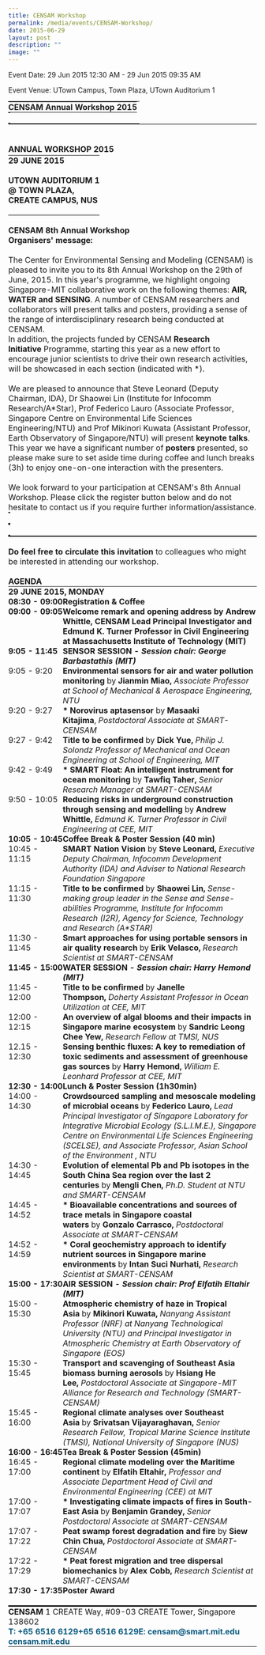 ```yaml
---
title: CENSAM Workshop
permalink: /media/events/CENSAM-Workshop/
date: 2015-06-29
layout: post
description: ""
image: ""
---
```

Event Date: 29 Jun 2015 12:30 AM - 29 Jun 2015 09:35 AM

Event Venue: UTown Campus, Town Plaza, UTown Auditorium 1

<table style="margin: 0px; padding: 0px; box-sizing: border-box; font-size: 16.0128px;" border="0" cellpadding="0" cellspacing="0" width="600"><tbody style="margin: 0px; padding: 0px; box-sizing: border-box; font-size: 16.0144px;"><tr style="margin: 0px; padding: 0px; box-sizing: border-box; font-size: 16.016px;"><td style="margin: 0px; padding: 0px; box-sizing: border-box; font-size: 16.0176px;"><table style="margin: 0px; padding: 0px; box-sizing: border-box; font-size: 16.0192px;" align="left" border="0" cellpadding="0" cellspacing="0"><tbody style="margin: 0px; padding: 0px; box-sizing: border-box; font-size: 16.0208px;"><tr style="margin: 0px; padding: 0px; box-sizing: border-box; font-size: 16.0224px;"><td style="margin: 0px; padding: 0px; box-sizing: border-box; font-size: 16.024px;"><p style="margin: 0px; padding: 0px; box-sizing: border-box; font-size: 16.0256px;"><strong style="margin: 0px; padding: 0px; box-sizing: border-box; font-size: 16.0272px;"><span style="margin: 0px; padding: 0px; box-sizing: border-box; font-size: 16.0288px;">CENSAM Annual Workshop 2015</span></strong></p></td></tr></tbody></table><table style="margin: 0px; padding: 0px; box-sizing: border-box; font-size: 16.0192px;" align="right" border="0" cellpadding="0" cellspacing="0"><tbody style="margin: 0px; padding: 0px; box-sizing: border-box; font-size: 16.0208px;"><tr style="margin: 0px; padding: 0px; box-sizing: border-box; font-size: 16.0224px;"><td style="margin: 0px; padding: 0px; box-sizing: border-box; font-size: 16.024px;"><p style="margin: 0px; padding: 0px; box-sizing: border-box; font-size: 16.0256px;">&nbsp;</p></td></tr></tbody></table></td></tr></tbody></table>

<table style="margin: 0px; padding: 0px; box-sizing: border-box; font-size: 16.0128px;" border="0" cellpadding="0" cellspacing="0" width="600"><tbody style="margin: 0px; padding: 0px; box-sizing: border-box; font-size: 16.0144px;"><tr style="margin: 0px; padding: 0px; box-sizing: border-box; font-size: 16.016px;"><td style="margin: 0px; padding: 0px; box-sizing: border-box; font-size: 16.0176px;" valign="top"><p style="margin: 0px; padding: 0px; box-sizing: border-box; font-size: 16.0192px;">&nbsp;</p></td></tr><tr style="margin: 0px; padding: 0px; box-sizing: border-box; font-size: 16.016px;"><td style="margin: 0px; padding: 0px; box-sizing: border-box; font-size: 16.0176px;" valign="top"><p style="margin: 0px; padding: 0px; box-sizing: border-box; font-size: 16.0192px;"><span style="margin: 0px; padding: 0px; box-sizing: border-box; font-size: 16.0208px;"></span></p></td></tr><tr style="margin: 0px; padding: 0px; box-sizing: border-box; font-size: 16.016px;"><td style="margin: 0px; padding: 0px; box-sizing: border-box; font-size: 16.0176px;" valign="top"><p style="margin: 0px; padding: 0px; box-sizing: border-box; font-size: 16.0192px;">&nbsp;</p></td></tr><tr style="margin: 0px; padding: 0px; box-sizing: border-box; font-size: 16.016px;"><td style="margin: 0px; padding: 0px; box-sizing: border-box; font-size: 16.0176px;" valign="top"><p style="margin: 0px; padding: 0px; box-sizing: border-box; font-size: 16.0192px;"><strong style="margin: 0px; padding: 0px; box-sizing: border-box; font-size: 16.0208px;"><span style="margin: 0px; padding: 0px; box-sizing: border-box; font-size: 16.0224px;">ANNUAL WORKSHOP 2015</span></strong></p></td></tr><tr style="margin: 0px; padding: 0px; box-sizing: border-box; font-size: 16.016px;"><td style="margin: 0px; padding: 0px; box-sizing: border-box; font-size: 16.0176px;" valign="top"><table style="margin: 0px; padding: 0px; box-sizing: border-box; font-size: 16.0192px;" align="left" border="0" cellpadding="0" cellspacing="0" width="297"><tbody style="margin: 0px; padding: 0px; box-sizing: border-box; font-size: 16.0208px;"><tr style="margin: 0px; padding: 0px; box-sizing: border-box; font-size: 16.0224px;"><td style="margin: 0px; padding: 0px; box-sizing: border-box; font-size: 16.024px;" valign="top"><p style="margin: 0px; padding: 0px; box-sizing: border-box; font-size: 16.0256px;"><span style="margin: 0px; padding: 0px; box-sizing: border-box; font-size: 16.0272px;"></span></p></td></tr></tbody></table><table style="margin: 0px; padding: 0px; box-sizing: border-box; font-size: 16.0192px;" align="right" border="0" cellpadding="0" cellspacing="0" width="300"><tbody style="margin: 0px; padding: 0px; box-sizing: border-box; font-size: 16.0208px;"><tr style="margin: 0px; padding: 0px; box-sizing: border-box; font-size: 16.0224px;"><td style="margin: 0px; padding: 0px; box-sizing: border-box; font-size: 16.024px;"><p style="margin: 0px; padding: 0px; box-sizing: border-box; font-size: 16.0256px;"><strong style="margin: 0px; padding: 0px; box-sizing: border-box; font-size: 16.0272px;"><span style="margin: 0px; padding: 0px; box-sizing: border-box; font-size: 16.0288px;">29 JUNE 2015<br style="margin: 0px; padding: 0px; box-sizing: border-box; font-size: 16.0304px;"><br style="margin: 0px; padding: 0px; box-sizing: border-box; font-size: 16.0304px;">UTOWN AUDITORIUM 1<br style="margin: 0px; padding: 0px; box-sizing: border-box; font-size: 16.0304px;">@ TOWN PLAZA,<br style="margin: 0px; padding: 0px; box-sizing: border-box; font-size: 16.0304px;">CREATE CAMPUS, NUS</span></strong></p><div style="margin: 0px; padding: 0px; box-sizing: border-box; font-size: 16.0256px;">&nbsp;</div></td></tr></tbody></table></td></tr><tr style="margin: 0px; padding: 0px; box-sizing: border-box; font-size: 16.016px;"><td style="margin: 0px; padding: 0px; box-sizing: border-box; font-size: 16.0176px;" valign="top"><p style="margin: 0px; padding: 0px; box-sizing: border-box; font-size: 16.0192px;"><span style="margin: 0px; padding: 0px; box-sizing: border-box; font-size: 16.0208px;"></span></p></td></tr><tr style="margin: 0px; padding: 0px; box-sizing: border-box; font-size: 16.016px;"><td style="margin: 0px; padding: 0px; box-sizing: border-box; font-size: 16.0176px;"><p style="margin: 0px; padding: 0px; box-sizing: border-box; font-size: 16.0192px;"><strong style="margin: 0px; padding: 0px; box-sizing: border-box; font-size: 16.0208px;"><span style="margin: 0px; padding: 0px; box-sizing: border-box; font-size: 16.0224px;"><br style="margin: 0px; padding: 0px; box-sizing: border-box; font-size: 16.024px;"></span></strong><span style="margin: 0px; padding: 0px; box-sizing: border-box; font-size: 16.0208px;" class="prdarkgray"><strong style="margin: 0px; padding: 0px; box-sizing: border-box; font-size: 16.0224px;"><span style="margin: 0px; padding: 0px; box-sizing: border-box; font-size: 16.024px;">CENSAM 8th Annual Workshop</span></strong></span></p></td></tr><tr style="margin: 0px; padding: 0px; box-sizing: border-box; font-size: 16.016px;"><td style="margin: 0px; padding: 0px; box-sizing: border-box; font-size: 16.0176px;" valign="top"><p style="margin: 0px; padding: 0px; box-sizing: border-box; font-size: 16.0192px;"><span style="margin: 0px; padding: 0px; box-sizing: border-box; font-size: 16.0208px;"></span></p></td></tr><tr style="margin: 0px; padding: 0px; box-sizing: border-box; font-size: 16.016px;"><td style="margin: 0px; padding: 0px; box-sizing: border-box; font-size: 16.0176px;" valign="top"><p style="margin: 0px; padding: 0px; box-sizing: border-box; font-size: 16.0192px;"><span style="margin: 0px; padding: 0px; box-sizing: border-box; font-size: 16.0208px;" class="prblack"><strong style="margin: 0px; padding: 0px; box-sizing: border-box; font-size: 16.0224px;"><span style="margin: 0px; padding: 0px; box-sizing: border-box; font-size: 16.024px;">Organisers' message:</span></strong></span><strong style="margin: 0px; padding: 0px; box-sizing: border-box; font-size: 16.0208px;"><span style="margin: 0px; padding: 0px; box-sizing: border-box; font-size: 16.0224px;"><br style="margin: 0px; padding: 0px; box-sizing: border-box; font-size: 16.024px;"></span></strong><span style="margin: 0px; padding: 0px; box-sizing: border-box; font-size: 16.0208px;"><br style="margin: 0px; padding: 0px; box-sizing: border-box; font-size: 16.0224px;">The Center for Environmental Sensing and Modeling (CENSAM) is pleased to invite you to its 8th Annual Workshop on the 29th of June, 2015. In this year's programme, we highlight ongoing Singapore-MIT collaborative work on the following themes:<span>&nbsp;</span><strong style="margin: 0px; padding: 0px; box-sizing: border-box; font-size: 16.0224px;"><span style="margin: 0px; padding: 0px; box-sizing: border-box; font-size: 16.024px;">AIR, WATER and SENSING</span></strong>. A number of CENSAM researchers and collaborators will present talks and posters, providing a sense of the range of interdisciplinary research being conducted at CENSAM.</span></p><p style="margin: 0px; padding: 0px; box-sizing: border-box; font-size: 16.0192px;"><span style="margin: 0px; padding: 0px; box-sizing: border-box; font-size: 16.0208px;">In addition, the projects funded by CENSAM<span>&nbsp;</span><strong style="margin: 0px; padding: 0px; box-sizing: border-box; font-size: 16.0224px;"><span style="margin: 0px; padding: 0px; box-sizing: border-box; font-size: 16.024px;">Research Initiative</span></strong><span>&nbsp;</span>Programme, starting this year as a new effort to encourage junior scientists to drive their own research activities, will be showcased in each section (indicated with *).<br style="margin: 0px; padding: 0px; box-sizing: border-box; font-size: 16.0224px;"><br style="margin: 0px; padding: 0px; box-sizing: border-box; font-size: 16.0224px;">We are pleased to announce that Steve Leonard (Deputy Chairman, IDA), Dr Shaowei Lin (Institute for Infocomm Research/A*Star), Prof Federico Lauro (Associate Professor, Singapore Centre on Environmental Life Sciences Engineering/NTU) and Prof Mikinori Kuwata (Assistant Professor, Earth Observatory of Singapore/NTU) will present<span>&nbsp;</span><strong style="margin: 0px; padding: 0px; box-sizing: border-box; font-size: 16.0224px;"><span style="margin: 0px; padding: 0px; box-sizing: border-box; font-size: 16.024px;">keynote talks</span></strong>.</span></p><p style="margin: 0px; padding: 0px; box-sizing: border-box; font-size: 16.0192px;"><span style="margin: 0px; padding: 0px; box-sizing: border-box; font-size: 16.0208px;">This year we have a significant number of<span>&nbsp;</span><strong style="margin: 0px; padding: 0px; box-sizing: border-box; font-size: 16.0224px;"><span style="margin: 0px; padding: 0px; box-sizing: border-box; font-size: 16.024px;">posters</span></strong><span>&nbsp;</span>presented, so please make sure to set aside time during coffee and lunch breaks (3h) to enjoy one-on-one interaction with the presenters.<br style="margin: 0px; padding: 0px; box-sizing: border-box; font-size: 16.0224px;"><br style="margin: 0px; padding: 0px; box-sizing: border-box; font-size: 16.0224px;">We look forward to your participation at CENSAM's 8th Annual Workshop. Please click the register button below and do not hesitate to contact us if you require further information/assistance.</span></p></td></tr><tr style="margin: 0px; padding: 0px; box-sizing: border-box; font-size: 16.016px;"><td style="margin: 0px; padding: 0px; box-sizing: border-box; font-size: 16.0176px;" valign="top"><table style="margin: 0px; padding: 0px; box-sizing: border-box; font-size: 16.0192px;" align="left" border="0" cellpadding="0" cellspacing="0" width="297"><tbody style="margin: 0px; padding: 0px; box-sizing: border-box; font-size: 16.0208px;"><tr style="margin: 0px; padding: 0px; box-sizing: border-box; font-size: 16.0224px;"><td style="margin: 0px; padding: 0px; box-sizing: border-box; font-size: 16.024px;"><p style="margin: 0px; padding: 0px; box-sizing: border-box; font-size: 16.0256px;"><span style="margin: 0px; padding: 0px; box-sizing: border-box; font-size: 16.0272px;"></span></p></td></tr><tr style="margin: 0px; padding: 0px; box-sizing: border-box; font-size: 16.0224px;"><td style="margin: 0px; padding: 0px; box-sizing: border-box; font-size: 16.024px;"><table style="margin: 0px; padding: 0px; box-sizing: border-box; font-size: 16.0256px;" align="left" border="0" cellpadding="0" cellspacing="0" width="297"><tbody style="margin: 0px; padding: 0px; box-sizing: border-box; font-size: 16.0272px;"><tr style="margin: 0px; padding: 0px; box-sizing: border-box; font-size: 16.0288px;"><td style="margin: 0px; padding: 0px; box-sizing: border-box; font-size: 16.0304px;">&nbsp;</td></tr></tbody></table></td></tr></tbody></table><table style="margin: 0px; padding: 0px; box-sizing: border-box; font-size: 16.0192px;" align="right" border="0" cellpadding="0" cellspacing="0" width="50%"><tbody style="margin: 0px; padding: 0px; box-sizing: border-box; font-size: 16.0208px;"><tr style="margin: 0px; padding: 0px; box-sizing: border-box; font-size: 16.0224px;"><td style="margin: 0px; padding: 0px; box-sizing: border-box; font-size: 16.024px;"><p style="margin: 0px; padding: 0px; box-sizing: border-box; font-size: 16.0256px;"><span style="margin: 0px; padding: 0px; box-sizing: border-box; font-size: 16.0272px;"></span></p></td></tr><tr style="margin: 0px; padding: 0px; box-sizing: border-box; font-size: 16.0224px;"><td style="margin: 0px; padding: 0px; box-sizing: border-box; font-size: 16.024px;"><table style="margin: 0px; padding: 0px; box-sizing: border-box; font-size: 16.0256px;" align="right" border="0" cellpadding="0" cellspacing="0" width="297"><tbody style="margin: 0px; padding: 0px; box-sizing: border-box; font-size: 16.0272px;"><tr style="margin: 0px; padding: 0px; box-sizing: border-box; font-size: 16.0288px;"><td style="margin: 0px; padding: 0px; box-sizing: border-box; font-size: 16.0304px;">&nbsp;</td></tr></tbody></table></td></tr></tbody></table></td></tr></tbody></table>

<table style="margin: 0px; padding: 0px; box-sizing: border-box; font-size: 16.0128px;" border="0" cellpadding="0" cellspacing="0" width="600"><tbody style="margin: 0px; padding: 0px; box-sizing: border-box; font-size: 16.0144px;"><tr style="margin: 0px; padding: 0px; box-sizing: border-box; font-size: 16.016px;"><td style="margin: 0px; padding: 0px; box-sizing: border-box; font-size: 16.0176px;" valign="top"><p style="margin: 0px; padding: 0px; box-sizing: border-box; font-size: 16.0192px;"><span style="margin: 0px; padding: 0px; box-sizing: border-box; font-size: 16.0208px;"><br style="margin: 0px; padding: 0px; box-sizing: border-box; font-size: 16.0224px;"><strong style="margin: 0px; padding: 0px; box-sizing: border-box; font-size: 16.0224px;"><span style="margin: 0px; padding: 0px; box-sizing: border-box; font-size: 16.024px;">Do feel free to circulate this invitation</span></strong><span>&nbsp;</span>to colleagues who might be interested in attending our workshop.</span></p>&nbsp;</td></tr><tr style="margin: 0px; padding: 0px; box-sizing: border-box; font-size: 16.016px;"><td style="margin: 0px; padding: 0px; box-sizing: border-box; font-size: 16.0176px;" valign="top"><p style="margin: 0px; padding: 0px; box-sizing: border-box; font-size: 16.0192px;"><span style="margin: 0px; padding: 0px; box-sizing: border-box; font-size: 16.0208px;"></span></p></td></tr><tr style="margin: 0px; padding: 0px; box-sizing: border-box; font-size: 16.016px;"><td style="margin: 0px; padding: 0px; box-sizing: border-box; font-size: 16.0176px;" valign="top"><p style="margin: 0px; padding: 0px; box-sizing: border-box; font-size: 16.0192px;"><strong style="margin: 0px; padding: 0px; box-sizing: border-box; font-size: 16.0208px;"><span style="margin: 0px; padding: 0px; box-sizing: border-box; font-size: 16.0224px;">AGENDA</span></strong></p></td></tr><tr style="margin: 0px; padding: 0px; box-sizing: border-box; font-size: 16.016px;"><td style="margin: 0px; padding: 0px; box-sizing: border-box; font-size: 16.0176px;" valign="top"><table style="margin: 0px; padding: 0px; box-sizing: border-box; font-size: 16.0192px;" border="0" cellpadding="0" cellspacing="0" width="100%"><tbody style="margin: 0px; padding: 0px; box-sizing: border-box; font-size: 16.0208px;"><tr style="margin: 0px; padding: 0px; box-sizing: border-box; font-size: 16.0224px;"><td style="margin: 0px; padding: 0px; box-sizing: border-box; font-size: 16.024px;" colspan="2"><p style="margin: 0px; padding: 0px; box-sizing: border-box; font-size: 16.0256px;"><strong style="margin: 0px; padding: 0px; box-sizing: border-box; font-size: 16.0272px;"><span style="margin: 0px; padding: 0px; box-sizing: border-box; font-size: 16.0288px;">29 JUNE 2015, MONDAY</span></strong></p></td></tr><tr style="margin: 0px; padding: 0px; box-sizing: border-box; font-size: 16.0224px;"><td style="margin: 0px; padding: 0px; box-sizing: border-box; font-size: 16.024px;" valign="top"><nobr style="margin: 0px; padding: 0px; box-sizing: border-box; font-size: 16.0256px;"><p style="margin: 0px; padding: 0px; box-sizing: border-box; font-size: 16.0272px;"><strong style="margin: 0px; padding: 0px; box-sizing: border-box; font-size: 16.0288px;"><span style="margin: 0px; padding: 0px; box-sizing: border-box; font-size: 16.0304px;">08:30 - 09:00</span></strong></p></nobr></td><td style="margin: 0px; padding: 0px; box-sizing: border-box; font-size: 16.024px;"><p style="margin: 0px; padding: 0px; box-sizing: border-box; font-size: 16.0256px;"><strong style="margin: 0px; padding: 0px; box-sizing: border-box; font-size: 16.0272px;"><span style="margin: 0px; padding: 0px; box-sizing: border-box; font-size: 16.0288px;">Registration &amp; Coffee</span></strong></p></td></tr><tr style="margin: 0px; padding: 0px; box-sizing: border-box; font-size: 16.0224px;"><td style="margin: 0px; padding: 0px; box-sizing: border-box; font-size: 16.024px;" valign="top"><p style="margin: 0px; padding: 0px; box-sizing: border-box; font-size: 16.0256px;"><strong style="margin: 0px; padding: 0px; box-sizing: border-box; font-size: 16.0272px;"><span style="margin: 0px; padding: 0px; box-sizing: border-box; font-size: 16.0288px;">09:00 - 09:05</span></strong></p></td><td style="margin: 0px; padding: 0px; box-sizing: border-box; font-size: 16.024px;"><p style="margin: 0px; padding: 0px; box-sizing: border-box; font-size: 16.0256px;"><strong style="margin: 0px; padding: 0px; box-sizing: border-box; font-size: 16.0272px;"><span style="margin: 0px; padding: 0px; box-sizing: border-box; font-size: 16.0288px;">Welcome remark and opening address by Andrew Whittle, CENSAM Lead Principal Investigator and Edmund K. Turner Professor in Civil Engineering at Massachusetts Institute of Technology (MIT)</span></strong></p></td></tr><tr style="margin: 0px; padding: 0px; box-sizing: border-box; font-size: 16.0224px;"><td style="margin: 0px; padding: 0px; box-sizing: border-box; font-size: 16.024px;" valign="top"><p style="margin: 0px; padding: 0px; box-sizing: border-box; font-size: 16.0256px;"><strong style="margin: 0px; padding: 0px; box-sizing: border-box; font-size: 16.0272px;"><span style="margin: 0px; padding: 0px; box-sizing: border-box; font-size: 16.0288px;">9:05 - 11:45</span></strong></p></td><td style="margin: 0px; padding: 0px; box-sizing: border-box; font-size: 16.024px;"><p style="margin: 0px; padding: 0px; box-sizing: border-box; font-size: 16.0256px;"><strong style="margin: 0px; padding: 0px; box-sizing: border-box; font-size: 16.0272px;"><span style="margin: 0px; padding: 0px; box-sizing: border-box; font-size: 16.0288px;">SENSOR SESSION -<span>&nbsp;</span></span></strong><em style="margin: 0px; padding: 0px; box-sizing: border-box; font-size: 16.0272px;"><strong style="margin: 0px; padding: 0px; box-sizing: border-box; font-size: 16.0288px;"><span style="margin: 0px; padding: 0px; box-sizing: border-box; font-size: 16.0304px;">Session chair: George Barbastathis (MIT)</span></strong></em></p></td></tr><tr style="margin: 0px; padding: 0px; box-sizing: border-box; font-size: 16.0224px;"><td style="margin: 0px; padding: 0px; box-sizing: border-box; font-size: 16.024px;" valign="top"><p style="margin: 0px; padding: 0px; box-sizing: border-box; font-size: 16.0256px;"><span style="margin: 0px; padding: 0px; box-sizing: border-box; font-size: 16.0272px;">9:05 - 9:20</span></p></td><td style="margin: 0px; padding: 0px; box-sizing: border-box; font-size: 16.024px;"><p style="margin: 0px; padding: 0px; box-sizing: border-box; font-size: 16.0256px;"><strong style="margin: 0px; padding: 0px; box-sizing: border-box; font-size: 16.0272px;"><span style="margin: 0px; padding: 0px; box-sizing: border-box; font-size: 16.0288px;">Environmental sensors for air and water pollution monitoring<span>&nbsp;</span></span></strong><span style="margin: 0px; padding: 0px; box-sizing: border-box; font-size: 16.0272px;">by<strong style="margin: 0px; padding: 0px; box-sizing: border-box; font-size: 16.0288px;"><span style="margin: 0px; padding: 0px; box-sizing: border-box; font-size: 16.0304px;"><span>&nbsp;</span>Jianmin Miao,<span>&nbsp;</span></span></strong><em style="margin: 0px; padding: 0px; box-sizing: border-box; font-size: 16.0288px;"><span style="margin: 0px; padding: 0px; box-sizing: border-box; font-size: 16.0304px;">Associate Professor at School of Mechanical &amp; Aerospace Engineering, NTU</span></em></span></p></td></tr><tr style="margin: 0px; padding: 0px; box-sizing: border-box; font-size: 16.0224px;"><td style="margin: 0px; padding: 0px; box-sizing: border-box; font-size: 16.024px;" valign="top"><p style="margin: 0px; padding: 0px; box-sizing: border-box; font-size: 16.0256px;"><span style="margin: 0px; padding: 0px; box-sizing: border-box; font-size: 16.0272px;">9:20 - 9:27</span></p></td><td style="margin: 0px; padding: 0px; box-sizing: border-box; font-size: 16.024px;"><p style="margin: 0px; padding: 0px; box-sizing: border-box; font-size: 16.0256px;"><strong style="margin: 0px; padding: 0px; box-sizing: border-box; font-size: 16.0272px;"><span style="margin: 0px; padding: 0px; box-sizing: border-box; font-size: 16.0288px;">* Norovirus aptasensor<span>&nbsp;</span></span></strong><span style="margin: 0px; padding: 0px; box-sizing: border-box; font-size: 16.0272px;">by<span>&nbsp;</span><strong style="margin: 0px; padding: 0px; box-sizing: border-box; font-size: 16.0288px;"><span style="margin: 0px; padding: 0px; box-sizing: border-box; font-size: 16.0304px;">Masaaki Kitajima</span></strong>,<span>&nbsp;</span><em style="margin: 0px; padding: 0px; box-sizing: border-box; font-size: 16.0288px;"><span style="margin: 0px; padding: 0px; box-sizing: border-box; font-size: 16.0304px;">Postdoctoral Associate at SMART-CENSAM</span></em></span></p></td></tr><tr style="margin: 0px; padding: 0px; box-sizing: border-box; font-size: 16.0224px;"><td style="margin: 0px; padding: 0px; box-sizing: border-box; font-size: 16.024px;" valign="top"><p style="margin: 0px; padding: 0px; box-sizing: border-box; font-size: 16.0256px;"><span style="margin: 0px; padding: 0px; box-sizing: border-box; font-size: 16.0272px;">9:27 - 9:42</span></p></td><td style="margin: 0px; padding: 0px; box-sizing: border-box; font-size: 16.024px;"><p style="margin: 0px; padding: 0px; box-sizing: border-box; font-size: 16.0256px;"><strong style="margin: 0px; padding: 0px; box-sizing: border-box; font-size: 16.0272px;"><span style="margin: 0px; padding: 0px; box-sizing: border-box; font-size: 16.0288px;">Title to be confirmed<span>&nbsp;</span></span></strong><span style="margin: 0px; padding: 0px; box-sizing: border-box; font-size: 16.0272px;">by<strong style="margin: 0px; padding: 0px; box-sizing: border-box; font-size: 16.0288px;"><span style="margin: 0px; padding: 0px; box-sizing: border-box; font-size: 16.0304px;"><span>&nbsp;</span>Dick Yue,</span></strong><em style="margin: 0px; padding: 0px; box-sizing: border-box; font-size: 16.0288px;"><span style="margin: 0px; padding: 0px; box-sizing: border-box; font-size: 16.0304px;"><span>&nbsp;</span>Philip J. Solondz Professor of Mechanical and Ocean Engineering at School of Engineering, MIT</span></em></span></p></td></tr><tr style="margin: 0px; padding: 0px; box-sizing: border-box; font-size: 16.0224px;"><td style="margin: 0px; padding: 0px; box-sizing: border-box; font-size: 16.024px;" valign="top"><p style="margin: 0px; padding: 0px; box-sizing: border-box; font-size: 16.0256px;"><span style="margin: 0px; padding: 0px; box-sizing: border-box; font-size: 16.0272px;">9:42 - 9:49</span></p></td><td style="margin: 0px; padding: 0px; box-sizing: border-box; font-size: 16.024px;"><p style="margin: 0px; padding: 0px; box-sizing: border-box; font-size: 16.0256px;"><strong style="margin: 0px; padding: 0px; box-sizing: border-box; font-size: 16.0272px;"><span style="margin: 0px; padding: 0px; box-sizing: border-box; font-size: 16.0288px;">* SMART Float: An intelligent instrument for ocean monitoring<span>&nbsp;</span></span></strong><span style="margin: 0px; padding: 0px; box-sizing: border-box; font-size: 16.0272px;">by<strong style="margin: 0px; padding: 0px; box-sizing: border-box; font-size: 16.0288px;"><span style="margin: 0px; padding: 0px; box-sizing: border-box; font-size: 16.0304px;"><span>&nbsp;</span>Tawfiq Taher,<span>&nbsp;</span></span></strong><em style="margin: 0px; padding: 0px; box-sizing: border-box; font-size: 16.0288px;"><span style="margin: 0px; padding: 0px; box-sizing: border-box; font-size: 16.0304px;">Senior Research Manager at SMART-CENSAM</span></em></span></p></td></tr><tr style="margin: 0px; padding: 0px; box-sizing: border-box; font-size: 16.0224px;"><td style="margin: 0px; padding: 0px; box-sizing: border-box; font-size: 16.024px;" valign="top"><p style="margin: 0px; padding: 0px; box-sizing: border-box; font-size: 16.0256px;"><span style="margin: 0px; padding: 0px; box-sizing: border-box; font-size: 16.0272px;">9:50 - 10:05</span></p></td><td style="margin: 0px; padding: 0px; box-sizing: border-box; font-size: 16.024px;"><p style="margin: 0px; padding: 0px; box-sizing: border-box; font-size: 16.0256px;"><strong style="margin: 0px; padding: 0px; box-sizing: border-box; font-size: 16.0272px;"><span style="margin: 0px; padding: 0px; box-sizing: border-box; font-size: 16.0288px;">Reducing risks in underground construction through sensing and modelling<span>&nbsp;</span></span></strong><span style="margin: 0px; padding: 0px; box-sizing: border-box; font-size: 16.0272px;">by<strong style="margin: 0px; padding: 0px; box-sizing: border-box; font-size: 16.0288px;"><span style="margin: 0px; padding: 0px; box-sizing: border-box; font-size: 16.0304px;"><span>&nbsp;</span>Andrew Whittle,<span>&nbsp;</span></span></strong><em style="margin: 0px; padding: 0px; box-sizing: border-box; font-size: 16.0288px;"><span style="margin: 0px; padding: 0px; box-sizing: border-box; font-size: 16.0304px;">Edmund K. Turner Professor in Civil Engineering at CEE, MIT</span></em></span></p></td></tr><tr style="margin: 0px; padding: 0px; box-sizing: border-box; font-size: 16.0224px;"><td style="margin: 0px; padding: 0px; box-sizing: border-box; font-size: 16.024px;" valign="top"><p style="margin: 0px; padding: 0px; box-sizing: border-box; font-size: 16.0256px;"><strong style="margin: 0px; padding: 0px; box-sizing: border-box; font-size: 16.0272px;"><span style="margin: 0px; padding: 0px; box-sizing: border-box; font-size: 16.0288px;">10:05 - 10:45</span></strong></p></td><td style="margin: 0px; padding: 0px; box-sizing: border-box; font-size: 16.024px;"><p style="margin: 0px; padding: 0px; box-sizing: border-box; font-size: 16.0256px;"><strong style="margin: 0px; padding: 0px; box-sizing: border-box; font-size: 16.0272px;"><span style="margin: 0px; padding: 0px; box-sizing: border-box; font-size: 16.0288px;">Coffee Break &amp; Poster Session (40 min)</span></strong></p></td></tr><tr style="margin: 0px; padding: 0px; box-sizing: border-box; font-size: 16.0224px;"><td style="margin: 0px; padding: 0px; box-sizing: border-box; font-size: 16.024px;" valign="top"><p style="margin: 0px; padding: 0px; box-sizing: border-box; font-size: 16.0256px;"><span style="margin: 0px; padding: 0px; box-sizing: border-box; font-size: 16.0272px;">10:45 - 11:15</span></p></td><td style="margin: 0px; padding: 0px; box-sizing: border-box; font-size: 16.024px;"><p style="margin: 0px; padding: 0px; box-sizing: border-box; font-size: 16.0256px;"><strong style="margin: 0px; padding: 0px; box-sizing: border-box; font-size: 16.0272px;"><span style="margin: 0px; padding: 0px; box-sizing: border-box; font-size: 16.0288px;">SMART Nation Vision<span>&nbsp;</span></span></strong><span style="margin: 0px; padding: 0px; box-sizing: border-box; font-size: 16.0272px;">by<strong style="margin: 0px; padding: 0px; box-sizing: border-box; font-size: 16.0288px;"><span style="margin: 0px; padding: 0px; box-sizing: border-box; font-size: 16.0304px;"><span>&nbsp;</span>Steve Leonard,<span>&nbsp;</span></span></strong><em style="margin: 0px; padding: 0px; box-sizing: border-box; font-size: 16.0288px;"><span style="margin: 0px; padding: 0px; box-sizing: border-box; font-size: 16.0304px;">Executive Deputy Chairman, Infocomm Development Authority (IDA) and Adviser to National Research Foundation Singapore</span></em></span></p></td></tr><tr style="margin: 0px; padding: 0px; box-sizing: border-box; font-size: 16.0224px;"><td style="margin: 0px; padding: 0px; box-sizing: border-box; font-size: 16.024px;" valign="top"><p style="margin: 0px; padding: 0px; box-sizing: border-box; font-size: 16.0256px;"><span style="margin: 0px; padding: 0px; box-sizing: border-box; font-size: 16.0272px;">11:15 - 11:30</span></p></td><td style="margin: 0px; padding: 0px; box-sizing: border-box; font-size: 16.024px;"><p style="margin: 0px; padding: 0px; box-sizing: border-box; font-size: 16.0256px;"><strong style="margin: 0px; padding: 0px; box-sizing: border-box; font-size: 16.0272px;"><span style="margin: 0px; padding: 0px; box-sizing: border-box; font-size: 16.0288px;">Title to be confirmed<span>&nbsp;</span></span></strong><span style="margin: 0px; padding: 0px; box-sizing: border-box; font-size: 16.0272px;">by<strong style="margin: 0px; padding: 0px; box-sizing: border-box; font-size: 16.0288px;"><span style="margin: 0px; padding: 0px; box-sizing: border-box; font-size: 16.0304px;"><span>&nbsp;</span>Shaowei Lin,<span>&nbsp;</span></span></strong><em style="margin: 0px; padding: 0px; box-sizing: border-box; font-size: 16.0288px;"><span style="margin: 0px; padding: 0px; box-sizing: border-box; font-size: 16.0304px;">Sense-making group leader in the Sense and Sense-abilities Programme, Institute for Infocomm Research (I2R), Agency for Science, Technology and Research (A*STAR)</span></em></span></p></td></tr><tr style="margin: 0px; padding: 0px; box-sizing: border-box; font-size: 16.0224px;"><td style="margin: 0px; padding: 0px; box-sizing: border-box; font-size: 16.024px;" valign="top"><p style="margin: 0px; padding: 0px; box-sizing: border-box; font-size: 16.0256px;"><span style="margin: 0px; padding: 0px; box-sizing: border-box; font-size: 16.0272px;">11:30 - 11:45</span></p></td><td style="margin: 0px; padding: 0px; box-sizing: border-box; font-size: 16.024px;"><p style="margin: 0px; padding: 0px; box-sizing: border-box; font-size: 16.0256px;"><strong style="margin: 0px; padding: 0px; box-sizing: border-box; font-size: 16.0272px;"><span style="margin: 0px; padding: 0px; box-sizing: border-box; font-size: 16.0288px;">Smart approaches for using portable sensors in air quality research<span>&nbsp;</span></span></strong><span style="margin: 0px; padding: 0px; box-sizing: border-box; font-size: 16.0272px;">by<strong style="margin: 0px; padding: 0px; box-sizing: border-box; font-size: 16.0288px;"><span style="margin: 0px; padding: 0px; box-sizing: border-box; font-size: 16.0304px;"><span>&nbsp;</span>Erik Velasco,<span>&nbsp;</span></span></strong><em style="margin: 0px; padding: 0px; box-sizing: border-box; font-size: 16.0288px;"><span style="margin: 0px; padding: 0px; box-sizing: border-box; font-size: 16.0304px;">Research Scientist at SMART-CENSAM</span></em></span></p></td></tr><tr style="margin: 0px; padding: 0px; box-sizing: border-box; font-size: 16.0224px;"><td style="margin: 0px; padding: 0px; box-sizing: border-box; font-size: 16.024px;" valign="top"><p style="margin: 0px; padding: 0px; box-sizing: border-box; font-size: 16.0256px;"><strong style="margin: 0px; padding: 0px; box-sizing: border-box; font-size: 16.0272px;"><span style="margin: 0px; padding: 0px; box-sizing: border-box; font-size: 16.0288px;">11:45 - 15:00</span></strong></p></td><td style="margin: 0px; padding: 0px; box-sizing: border-box; font-size: 16.024px;"><p style="margin: 0px; padding: 0px; box-sizing: border-box; font-size: 16.0256px;"><strong style="margin: 0px; padding: 0px; box-sizing: border-box; font-size: 16.0272px;"><span style="margin: 0px; padding: 0px; box-sizing: border-box; font-size: 16.0288px;">WATER SESSION -<span>&nbsp;</span></span></strong><em style="margin: 0px; padding: 0px; box-sizing: border-box; font-size: 16.0272px;"><strong style="margin: 0px; padding: 0px; box-sizing: border-box; font-size: 16.0288px;"><span style="margin: 0px; padding: 0px; box-sizing: border-box; font-size: 16.0304px;">Session chair: Harry Hemond (MIT)</span></strong></em></p></td></tr><tr style="margin: 0px; padding: 0px; box-sizing: border-box; font-size: 16.0224px;"><td style="margin: 0px; padding: 0px; box-sizing: border-box; font-size: 16.024px;" valign="top"><p style="margin: 0px; padding: 0px; box-sizing: border-box; font-size: 16.0256px;"><span style="margin: 0px; padding: 0px; box-sizing: border-box; font-size: 16.0272px;">11:45 - 12:00</span></p></td><td style="margin: 0px; padding: 0px; box-sizing: border-box; font-size: 16.024px;"><p style="margin: 0px; padding: 0px; box-sizing: border-box; font-size: 16.0256px;"><strong style="margin: 0px; padding: 0px; box-sizing: border-box; font-size: 16.0272px;"><span style="margin: 0px; padding: 0px; box-sizing: border-box; font-size: 16.0288px;">Title to be confirmed<span>&nbsp;</span></span></strong><span style="margin: 0px; padding: 0px; box-sizing: border-box; font-size: 16.0272px;">by<strong style="margin: 0px; padding: 0px; box-sizing: border-box; font-size: 16.0288px;"><span style="margin: 0px; padding: 0px; box-sizing: border-box; font-size: 16.0304px;"><span>&nbsp;</span>Janelle Thompson,<span>&nbsp;</span></span></strong><em style="margin: 0px; padding: 0px; box-sizing: border-box; font-size: 16.0288px;"><span style="margin: 0px; padding: 0px; box-sizing: border-box; font-size: 16.0304px;">Doherty Assistant Professor in Ocean Utilization at CEE, MIT</span></em></span></p></td></tr><tr style="margin: 0px; padding: 0px; box-sizing: border-box; font-size: 16.0224px;"><td style="margin: 0px; padding: 0px; box-sizing: border-box; font-size: 16.024px;" valign="top"><p style="margin: 0px; padding: 0px; box-sizing: border-box; font-size: 16.0256px;"><span style="margin: 0px; padding: 0px; box-sizing: border-box; font-size: 16.0272px;">12:00 - 12:15</span></p></td><td style="margin: 0px; padding: 0px; box-sizing: border-box; font-size: 16.024px;"><p style="margin: 0px; padding: 0px; box-sizing: border-box; font-size: 16.0256px;"><strong style="margin: 0px; padding: 0px; box-sizing: border-box; font-size: 16.0272px;"><span style="margin: 0px; padding: 0px; box-sizing: border-box; font-size: 16.0288px;">An overview of algal blooms and their impacts in Singapore marine ecosystem<span>&nbsp;</span></span></strong><span style="margin: 0px; padding: 0px; box-sizing: border-box; font-size: 16.0272px;">by<strong style="margin: 0px; padding: 0px; box-sizing: border-box; font-size: 16.0288px;"><span style="margin: 0px; padding: 0px; box-sizing: border-box; font-size: 16.0304px;"><span>&nbsp;</span>Sandric Leong Chee Yew,<span>&nbsp;</span></span></strong><em style="margin: 0px; padding: 0px; box-sizing: border-box; font-size: 16.0288px;"><span style="margin: 0px; padding: 0px; box-sizing: border-box; font-size: 16.0304px;">Research Fellow at TMSI, NUS</span></em></span></p></td></tr><tr style="margin: 0px; padding: 0px; box-sizing: border-box; font-size: 16.0224px;"><td style="margin: 0px; padding: 0px; box-sizing: border-box; font-size: 16.024px;" valign="top"><p style="margin: 0px; padding: 0px; box-sizing: border-box; font-size: 16.0256px;"><span style="margin: 0px; padding: 0px; box-sizing: border-box; font-size: 16.0272px;">12.15 - 12:30</span></p></td><td style="margin: 0px; padding: 0px; box-sizing: border-box; font-size: 16.024px;"><p style="margin: 0px; padding: 0px; box-sizing: border-box; font-size: 16.0256px;"><strong style="margin: 0px; padding: 0px; box-sizing: border-box; font-size: 16.0272px;"><span style="margin: 0px; padding: 0px; box-sizing: border-box; font-size: 16.0288px;">Sensing benthic fluxes: A key to remediation of toxic sediments and assessment of greenhouse gas sources<span>&nbsp;</span></span></strong><span style="margin: 0px; padding: 0px; box-sizing: border-box; font-size: 16.0272px;">by<strong style="margin: 0px; padding: 0px; box-sizing: border-box; font-size: 16.0288px;"><span style="margin: 0px; padding: 0px; box-sizing: border-box; font-size: 16.0304px;"><span>&nbsp;</span>Harry Hemond,<span>&nbsp;</span></span></strong><em style="margin: 0px; padding: 0px; box-sizing: border-box; font-size: 16.0288px;"><span style="margin: 0px; padding: 0px; box-sizing: border-box; font-size: 16.0304px;">William E. Leonhard Professor at CEE, MIT</span></em></span></p></td></tr><tr style="margin: 0px; padding: 0px; box-sizing: border-box; font-size: 16.0224px;"><td style="margin: 0px; padding: 0px; box-sizing: border-box; font-size: 16.024px;" valign="top"><p style="margin: 0px; padding: 0px; box-sizing: border-box; font-size: 16.0256px;"><strong style="margin: 0px; padding: 0px; box-sizing: border-box; font-size: 16.0272px;"><span style="margin: 0px; padding: 0px; box-sizing: border-box; font-size: 16.0288px;">12:30 - 14:00</span></strong></p></td><td style="margin: 0px; padding: 0px; box-sizing: border-box; font-size: 16.024px;"><p style="margin: 0px; padding: 0px; box-sizing: border-box; font-size: 16.0256px;"><strong style="margin: 0px; padding: 0px; box-sizing: border-box; font-size: 16.0272px;"><span style="margin: 0px; padding: 0px; box-sizing: border-box; font-size: 16.0288px;">Lunch &amp; Poster Session (1h30min)</span></strong></p></td></tr><tr style="margin: 0px; padding: 0px; box-sizing: border-box; font-size: 16.0224px;"><td style="margin: 0px; padding: 0px; box-sizing: border-box; font-size: 16.024px;" valign="top"><p style="margin: 0px; padding: 0px; box-sizing: border-box; font-size: 16.0256px;"><span style="margin: 0px; padding: 0px; box-sizing: border-box; font-size: 16.0272px;">14:00 - 14:30</span></p></td><td style="margin: 0px; padding: 0px; box-sizing: border-box; font-size: 16.024px;"><p style="margin: 0px; padding: 0px; box-sizing: border-box; font-size: 16.0256px;"><strong style="margin: 0px; padding: 0px; box-sizing: border-box; font-size: 16.0272px;"><span style="margin: 0px; padding: 0px; box-sizing: border-box; font-size: 16.0288px;">Crowdsourced sampling and mesoscale modeling of microbial oceans<span>&nbsp;</span></span></strong><span style="margin: 0px; padding: 0px; box-sizing: border-box; font-size: 16.0272px;">by<strong style="margin: 0px; padding: 0px; box-sizing: border-box; font-size: 16.0288px;"><span style="margin: 0px; padding: 0px; box-sizing: border-box; font-size: 16.0304px;"><span>&nbsp;</span>Federico Lauro,<span>&nbsp;</span></span></strong><em style="margin: 0px; padding: 0px; box-sizing: border-box; font-size: 16.0288px;"><span style="margin: 0px; padding: 0px; box-sizing: border-box; font-size: 16.0304px;">Lead Principal Investigator of Singapore Laboratory for Integrative Microbial Ecology (S.L.I.M.E.), Singapore Centre on Environmental Life Sciences Engineering (SCELSE), and Associate Professor, Asian School of the Environment , NTU</span></em></span></p></td></tr><tr style="margin: 0px; padding: 0px; box-sizing: border-box; font-size: 16.0224px;"><td style="margin: 0px; padding: 0px; box-sizing: border-box; font-size: 16.024px;" valign="top"><p style="margin: 0px; padding: 0px; box-sizing: border-box; font-size: 16.0256px;"><span style="margin: 0px; padding: 0px; box-sizing: border-box; font-size: 16.0272px;">14:30 - 14:45</span></p></td><td style="margin: 0px; padding: 0px; box-sizing: border-box; font-size: 16.024px;"><p style="margin: 0px; padding: 0px; box-sizing: border-box; font-size: 16.0256px;"><strong style="margin: 0px; padding: 0px; box-sizing: border-box; font-size: 16.0272px;"><span style="margin: 0px; padding: 0px; box-sizing: border-box; font-size: 16.0288px;">Evolution of elemental Pb and Pb isotopes in the South China Sea region over the last 2 centuries<span>&nbsp;</span></span></strong><span style="margin: 0px; padding: 0px; box-sizing: border-box; font-size: 16.0272px;">by<strong style="margin: 0px; padding: 0px; box-sizing: border-box; font-size: 16.0288px;"><span style="margin: 0px; padding: 0px; box-sizing: border-box; font-size: 16.0304px;"><span>&nbsp;</span>Mengli Chen,<span>&nbsp;</span></span></strong><em style="margin: 0px; padding: 0px; box-sizing: border-box; font-size: 16.0288px;"><span style="margin: 0px; padding: 0px; box-sizing: border-box; font-size: 16.0304px;">Ph.D. Student at NTU and SMART-CENSAM</span></em></span></p></td></tr><tr style="margin: 0px; padding: 0px; box-sizing: border-box; font-size: 16.0224px;"><td style="margin: 0px; padding: 0px; box-sizing: border-box; font-size: 16.024px;" valign="top"><p style="margin: 0px; padding: 0px; box-sizing: border-box; font-size: 16.0256px;"><span style="margin: 0px; padding: 0px; box-sizing: border-box; font-size: 16.0272px;">14:45 - 14:52</span></p></td><td style="margin: 0px; padding: 0px; box-sizing: border-box; font-size: 16.024px;"><p style="margin: 0px; padding: 0px; box-sizing: border-box; font-size: 16.0256px;"><strong style="margin: 0px; padding: 0px; box-sizing: border-box; font-size: 16.0272px;"><span style="margin: 0px; padding: 0px; box-sizing: border-box; font-size: 16.0288px;">* Bioavailable concentrations and sources of trace metals in Singapore coastal waters<span>&nbsp;</span></span></strong><span style="margin: 0px; padding: 0px; box-sizing: border-box; font-size: 16.0272px;">by<strong style="margin: 0px; padding: 0px; box-sizing: border-box; font-size: 16.0288px;"><span style="margin: 0px; padding: 0px; box-sizing: border-box; font-size: 16.0304px;"><span>&nbsp;</span>Gonzalo Carrasco,<span>&nbsp;</span></span></strong><em style="margin: 0px; padding: 0px; box-sizing: border-box; font-size: 16.0288px;"><span style="margin: 0px; padding: 0px; box-sizing: border-box; font-size: 16.0304px;">Postdoctoral Associate at SMART-CENSAM</span></em></span></p></td></tr><tr style="margin: 0px; padding: 0px; box-sizing: border-box; font-size: 16.0224px;"><td style="margin: 0px; padding: 0px; box-sizing: border-box; font-size: 16.024px;" valign="top"><p style="margin: 0px; padding: 0px; box-sizing: border-box; font-size: 16.0256px;"><span style="margin: 0px; padding: 0px; box-sizing: border-box; font-size: 16.0272px;">14:52 - 14:59</span></p></td><td style="margin: 0px; padding: 0px; box-sizing: border-box; font-size: 16.024px;"><p style="margin: 0px; padding: 0px; box-sizing: border-box; font-size: 16.0256px;"><strong style="margin: 0px; padding: 0px; box-sizing: border-box; font-size: 16.0272px;"><span style="margin: 0px; padding: 0px; box-sizing: border-box; font-size: 16.0288px;">* Coral geochemistry approach to identify nutrient sources in Singapore marine environments<span>&nbsp;</span></span></strong><span style="margin: 0px; padding: 0px; box-sizing: border-box; font-size: 16.0272px;">by<strong style="margin: 0px; padding: 0px; box-sizing: border-box; font-size: 16.0288px;"><span style="margin: 0px; padding: 0px; box-sizing: border-box; font-size: 16.0304px;"><span>&nbsp;</span>Intan Suci Nurhati,<span>&nbsp;</span></span></strong><em style="margin: 0px; padding: 0px; box-sizing: border-box; font-size: 16.0288px;"><span style="margin: 0px; padding: 0px; box-sizing: border-box; font-size: 16.0304px;">Research Scientist at SMART-CENSAM</span></em></span></p></td></tr><tr style="margin: 0px; padding: 0px; box-sizing: border-box; font-size: 16.0224px;"><td style="margin: 0px; padding: 0px; box-sizing: border-box; font-size: 16.024px;" valign="top"><p style="margin: 0px; padding: 0px; box-sizing: border-box; font-size: 16.0256px;"><strong style="margin: 0px; padding: 0px; box-sizing: border-box; font-size: 16.0272px;"><span style="margin: 0px; padding: 0px; box-sizing: border-box; font-size: 16.0288px;">15:00 - 17:30</span></strong></p></td><td style="margin: 0px; padding: 0px; box-sizing: border-box; font-size: 16.024px;"><p style="margin: 0px; padding: 0px; box-sizing: border-box; font-size: 16.0256px;"><strong style="margin: 0px; padding: 0px; box-sizing: border-box; font-size: 16.0272px;"><span style="margin: 0px; padding: 0px; box-sizing: border-box; font-size: 16.0288px;">AIR SESSION -<span>&nbsp;</span></span></strong><em style="margin: 0px; padding: 0px; box-sizing: border-box; font-size: 16.0272px;"><strong style="margin: 0px; padding: 0px; box-sizing: border-box; font-size: 16.0288px;"><span style="margin: 0px; padding: 0px; box-sizing: border-box; font-size: 16.0304px;">Session chair: Prof Elfatih Eltahir (MIT)</span></strong></em></p></td></tr><tr style="margin: 0px; padding: 0px; box-sizing: border-box; font-size: 16.0224px;"><td style="margin: 0px; padding: 0px; box-sizing: border-box; font-size: 16.024px;" valign="top"><p style="margin: 0px; padding: 0px; box-sizing: border-box; font-size: 16.0256px;"><span style="margin: 0px; padding: 0px; box-sizing: border-box; font-size: 16.0272px;">15:00 - 15:30</span></p></td><td style="margin: 0px; padding: 0px; box-sizing: border-box; font-size: 16.024px;"><p style="margin: 0px; padding: 0px; box-sizing: border-box; font-size: 16.0256px;"><strong style="margin: 0px; padding: 0px; box-sizing: border-box; font-size: 16.0272px;"><span style="margin: 0px; padding: 0px; box-sizing: border-box; font-size: 16.0288px;">Atmospheric chemistry of haze in Tropical Asia</span></strong><span style="margin: 0px; padding: 0px; box-sizing: border-box; font-size: 16.0272px;"><span>&nbsp;</span>by<span>&nbsp;</span><strong style="margin: 0px; padding: 0px; box-sizing: border-box; font-size: 16.0288px;"><span style="margin: 0px; padding: 0px; box-sizing: border-box; font-size: 16.0304px;">Mikinori Kuwata,</span></strong><em style="margin: 0px; padding: 0px; box-sizing: border-box; font-size: 16.0288px;"><span style="margin: 0px; padding: 0px; box-sizing: border-box; font-size: 16.0304px;"><span>&nbsp;</span>Nanyang Assistant Professor (NRF) at Nanyang Technological University (NTU) and Principal Investigator in Atmospheric Chemistry at Earth Observatory of Singapore (EOS)</span></em></span></p></td></tr><tr style="margin: 0px; padding: 0px; box-sizing: border-box; font-size: 16.0224px;"><td style="margin: 0px; padding: 0px; box-sizing: border-box; font-size: 16.024px;" valign="top"><p style="margin: 0px; padding: 0px; box-sizing: border-box; font-size: 16.0256px;"><span style="margin: 0px; padding: 0px; box-sizing: border-box; font-size: 16.0272px;">15:30 - 15:45</span></p></td><td style="margin: 0px; padding: 0px; box-sizing: border-box; font-size: 16.024px;"><p style="margin: 0px; padding: 0px; box-sizing: border-box; font-size: 16.0256px;"><strong style="margin: 0px; padding: 0px; box-sizing: border-box; font-size: 16.0272px;"><span style="margin: 0px; padding: 0px; box-sizing: border-box; font-size: 16.0288px;">Transport and scavenging of Southeast Asia biomass burning aerosols</span></strong><span style="margin: 0px; padding: 0px; box-sizing: border-box; font-size: 16.0272px;"><span>&nbsp;</span>by<span>&nbsp;</span><strong style="margin: 0px; padding: 0px; box-sizing: border-box; font-size: 16.0288px;"><span style="margin: 0px; padding: 0px; box-sizing: border-box; font-size: 16.0304px;">Hsiang He Lee,<span>&nbsp;</span></span></strong><em style="margin: 0px; padding: 0px; box-sizing: border-box; font-size: 16.0288px;"><span style="margin: 0px; padding: 0px; box-sizing: border-box; font-size: 16.0304px;">Postdoctoral Associate at Singapore-MIT Alliance for Research and Technology (SMART-CENSAM)</span></em></span></p></td></tr><tr style="margin: 0px; padding: 0px; box-sizing: border-box; font-size: 16.0224px;"><td style="margin: 0px; padding: 0px; box-sizing: border-box; font-size: 16.024px;" valign="top"><p style="margin: 0px; padding: 0px; box-sizing: border-box; font-size: 16.0256px;"><span style="margin: 0px; padding: 0px; box-sizing: border-box; font-size: 16.0272px;">15:45 - 16:00</span></p></td><td style="margin: 0px; padding: 0px; box-sizing: border-box; font-size: 16.024px;"><p style="margin: 0px; padding: 0px; box-sizing: border-box; font-size: 16.0256px;"><strong style="margin: 0px; padding: 0px; box-sizing: border-box; font-size: 16.0272px;"><span style="margin: 0px; padding: 0px; box-sizing: border-box; font-size: 16.0288px;">Regional climate analyses over Southeast Asia<span>&nbsp;</span></span></strong><span style="margin: 0px; padding: 0px; box-sizing: border-box; font-size: 16.0272px;">by<strong style="margin: 0px; padding: 0px; box-sizing: border-box; font-size: 16.0288px;"><span style="margin: 0px; padding: 0px; box-sizing: border-box; font-size: 16.0304px;"><span>&nbsp;</span>Srivatsan Vijayaraghavan,<span>&nbsp;</span></span></strong><em style="margin: 0px; padding: 0px; box-sizing: border-box; font-size: 16.0288px;"><span style="margin: 0px; padding: 0px; box-sizing: border-box; font-size: 16.0304px;">Senior Research Fellow, Tropical Marine Science Institute (TMSI), National University of Singapore (NUS)</span></em></span></p></td></tr><tr style="margin: 0px; padding: 0px; box-sizing: border-box; font-size: 16.0224px;"><td style="margin: 0px; padding: 0px; box-sizing: border-box; font-size: 16.024px;" valign="top"><p style="margin: 0px; padding: 0px; box-sizing: border-box; font-size: 16.0256px;"><strong style="margin: 0px; padding: 0px; box-sizing: border-box; font-size: 16.0272px;"><span style="margin: 0px; padding: 0px; box-sizing: border-box; font-size: 16.0288px;">16:00 - 16:45</span></strong></p></td><td style="margin: 0px; padding: 0px; box-sizing: border-box; font-size: 16.024px;"><p style="margin: 0px; padding: 0px; box-sizing: border-box; font-size: 16.0256px;"><strong style="margin: 0px; padding: 0px; box-sizing: border-box; font-size: 16.0272px;"><span style="margin: 0px; padding: 0px; box-sizing: border-box; font-size: 16.0288px;">Tea Break &amp; Poster Session (45min)</span></strong></p></td></tr><tr style="margin: 0px; padding: 0px; box-sizing: border-box; font-size: 16.0224px;"><td style="margin: 0px; padding: 0px; box-sizing: border-box; font-size: 16.024px;" valign="top"><p style="margin: 0px; padding: 0px; box-sizing: border-box; font-size: 16.0256px;"><span style="margin: 0px; padding: 0px; box-sizing: border-box; font-size: 16.0272px;">16:45 - 17:00</span></p></td><td style="margin: 0px; padding: 0px; box-sizing: border-box; font-size: 16.024px;"><p style="margin: 0px; padding: 0px; box-sizing: border-box; font-size: 16.0256px;"><strong style="margin: 0px; padding: 0px; box-sizing: border-box; font-size: 16.0272px;"><span style="margin: 0px; padding: 0px; box-sizing: border-box; font-size: 16.0288px;">Regional climate modeling over the Maritime continent<span>&nbsp;</span></span></strong><span style="margin: 0px; padding: 0px; box-sizing: border-box; font-size: 16.0272px;">by<strong style="margin: 0px; padding: 0px; box-sizing: border-box; font-size: 16.0288px;"><span style="margin: 0px; padding: 0px; box-sizing: border-box; font-size: 16.0304px;"><span>&nbsp;</span>Elfatih Eltahir,<span>&nbsp;</span></span></strong><em style="margin: 0px; padding: 0px; box-sizing: border-box; font-size: 16.0288px;"><span style="margin: 0px; padding: 0px; box-sizing: border-box; font-size: 16.0304px;">Professor and Associate Department Head of Civil and Environmental Engineering (CEE) at MIT</span></em></span></p></td></tr><tr style="margin: 0px; padding: 0px; box-sizing: border-box; font-size: 16.0224px;"><td style="margin: 0px; padding: 0px; box-sizing: border-box; font-size: 16.024px;" valign="top"><p style="margin: 0px; padding: 0px; box-sizing: border-box; font-size: 16.0256px;"><span style="margin: 0px; padding: 0px; box-sizing: border-box; font-size: 16.0272px;">17:00 - 17:07</span></p></td><td style="margin: 0px; padding: 0px; box-sizing: border-box; font-size: 16.024px;"><p style="margin: 0px; padding: 0px; box-sizing: border-box; font-size: 16.0256px;"><strong style="margin: 0px; padding: 0px; box-sizing: border-box; font-size: 16.0272px;"><span style="margin: 0px; padding: 0px; box-sizing: border-box; font-size: 16.0288px;">* Investigating climate impacts of fires in South-East Asia<span>&nbsp;</span></span></strong><span style="margin: 0px; padding: 0px; box-sizing: border-box; font-size: 16.0272px;">by<strong style="margin: 0px; padding: 0px; box-sizing: border-box; font-size: 16.0288px;"><span style="margin: 0px; padding: 0px; box-sizing: border-box; font-size: 16.0304px;"><span>&nbsp;</span>Benjamin Grandey,<span>&nbsp;</span></span></strong><em style="margin: 0px; padding: 0px; box-sizing: border-box; font-size: 16.0288px;"><span style="margin: 0px; padding: 0px; box-sizing: border-box; font-size: 16.0304px;">Senior Postdoctoral Associate at SMART-CENSAM</span></em></span></p></td></tr><tr style="margin: 0px; padding: 0px; box-sizing: border-box; font-size: 16.0224px;"><td style="margin: 0px; padding: 0px; box-sizing: border-box; font-size: 16.024px;" valign="top"><p style="margin: 0px; padding: 0px; box-sizing: border-box; font-size: 16.0256px;"><span style="margin: 0px; padding: 0px; box-sizing: border-box; font-size: 16.0272px;">17:07 - 17:22</span></p></td><td style="margin: 0px; padding: 0px; box-sizing: border-box; font-size: 16.024px;"><p style="margin: 0px; padding: 0px; box-sizing: border-box; font-size: 16.0256px;"><strong style="margin: 0px; padding: 0px; box-sizing: border-box; font-size: 16.0272px;"><span style="margin: 0px; padding: 0px; box-sizing: border-box; font-size: 16.0288px;">Peat swamp forest degradation and fire<span>&nbsp;</span></span></strong><span style="margin: 0px; padding: 0px; box-sizing: border-box; font-size: 16.0272px;">by<strong style="margin: 0px; padding: 0px; box-sizing: border-box; font-size: 16.0288px;"><span style="margin: 0px; padding: 0px; box-sizing: border-box; font-size: 16.0304px;"><span>&nbsp;</span>Siew Chin Chua,<span>&nbsp;</span></span></strong><em style="margin: 0px; padding: 0px; box-sizing: border-box; font-size: 16.0288px;"><span style="margin: 0px; padding: 0px; box-sizing: border-box; font-size: 16.0304px;">Postdoctoral Associate at SMART-CENSAM</span></em></span></p></td></tr><tr style="margin: 0px; padding: 0px; box-sizing: border-box; font-size: 16.0224px;"><td style="margin: 0px; padding: 0px; box-sizing: border-box; font-size: 16.024px;" valign="top"><p style="margin: 0px; padding: 0px; box-sizing: border-box; font-size: 16.0256px;"><span style="margin: 0px; padding: 0px; box-sizing: border-box; font-size: 16.0272px;">17:22 - 17:29</span></p></td><td style="margin: 0px; padding: 0px; box-sizing: border-box; font-size: 16.024px;"><p style="margin: 0px; padding: 0px; box-sizing: border-box; font-size: 16.0256px;"><strong style="margin: 0px; padding: 0px; box-sizing: border-box; font-size: 16.0272px;"><span style="margin: 0px; padding: 0px; box-sizing: border-box; font-size: 16.0288px;">* Peat forest migration and tree dispersal biomechanics<span>&nbsp;</span></span></strong><span style="margin: 0px; padding: 0px; box-sizing: border-box; font-size: 16.0272px;">by<strong style="margin: 0px; padding: 0px; box-sizing: border-box; font-size: 16.0288px;"><span style="margin: 0px; padding: 0px; box-sizing: border-box; font-size: 16.0304px;"><span>&nbsp;</span>Alex Cobb,<span>&nbsp;</span></span></strong><em style="margin: 0px; padding: 0px; box-sizing: border-box; font-size: 16.0288px;"><span style="margin: 0px; padding: 0px; box-sizing: border-box; font-size: 16.0304px;">Research Scientist at SMART-CENSAM</span></em></span></p></td></tr><tr style="margin: 0px; padding: 0px; box-sizing: border-box; font-size: 16.0224px;"><td style="margin: 0px; padding: 0px; box-sizing: border-box; font-size: 16.024px;" valign="top"><p style="margin: 0px; padding: 0px; box-sizing: border-box; font-size: 16.0256px;"><strong style="margin: 0px; padding: 0px; box-sizing: border-box; font-size: 16.0272px;"><span style="margin: 0px; padding: 0px; box-sizing: border-box; font-size: 16.0288px;">17:30 - 17:35</span></strong></p></td><td style="margin: 0px; padding: 0px; box-sizing: border-box; font-size: 16.024px;"><p style="margin: 0px; padding: 0px; box-sizing: border-box; font-size: 16.0256px;"><strong style="margin: 0px; padding: 0px; box-sizing: border-box; font-size: 16.0272px;"><span style="margin: 0px; padding: 0px; box-sizing: border-box; font-size: 16.0288px;">Poster Award</span></strong></p></td></tr><tr style="margin: 0px; padding: 0px; box-sizing: border-box; font-size: 16.0224px;"><td style="margin: 0px; padding: 0px; box-sizing: border-box; font-size: 16.024px;" valign="top"><p style="margin: 0px; padding: 0px; box-sizing: border-box; font-size: 16.0256px;">&nbsp;</p></td><td style="margin: 0px; padding: 0px; box-sizing: border-box; font-size: 16.024px;"><p style="margin: 0px; padding: 0px; box-sizing: border-box; font-size: 16.0256px;">&nbsp;</p></td></tr></tbody></table></td></tr></tbody></table>

<table style="margin: 0px; padding: 0px; box-sizing: border-box; font-size: 16.0128px;" border="0" cellpadding="0" cellspacing="0" width="600"><tbody style="margin: 0px; padding: 0px; box-sizing: border-box; font-size: 16.0144px;"><tr style="margin: 0px; padding: 0px; box-sizing: border-box; font-size: 16.016px;"><td style="margin: 0px; padding: 0px; box-sizing: border-box; font-size: 16.0176px;"><p style="margin: 0px; padding: 0px; box-sizing: border-box; font-size: 16.0192px;"><strong style="margin: 0px; padding: 0px; box-sizing: border-box; font-size: 16.0208px;"><span style="margin: 0px; padding: 0px; box-sizing: border-box; font-size: 16.0224px;">CENSAM</span></strong><span style="margin: 0px; padding: 0px; box-sizing: border-box; font-size: 16.0208px;"><span>&nbsp;</span>1 CREATE Way, #09-03 CREATE Tower, Singapore 138602<a style="margin: 0px; padding: 0px; box-sizing: border-box; font-size: 16.0224px; text-decoration: none; color: rgb(11, 90, 127);" target="new" href="mailto:censam@smart.mit.edu"><strong style="margin: 0px; padding: 0px; box-sizing: border-box; font-size: 16.024px;"><span style="margin: 0px; padding: 0px; box-sizing: border-box; font-size: 16.0256px;"><br style="margin: 0px; padding: 0px; box-sizing: border-box; font-size: 16.0272px;">T:<span>&nbsp;</span><span style="margin: 0px; padding: 0px; box-sizing: border-box; font-size: 16.0272px;" class="skype_c2c_print_container notranslate">+65 6516 6129</span><span style="margin: 0px; padding: 0px; box-sizing: border-box; font-size: 16.0272px;" data-ismobile="false" data-isrtl="false" data-isfreecall="false" data-numbertype="paid" data-numbertocall="+6565166129" tabindex="-1" dir="ltr" class="skype_c2c_textarea_span" id="non_free_num_ui"><span style="margin: 0px; padding: 0px; box-sizing: border-box; font-size: 16.0288px;" class="skype_c2c_text_span">+65 6516 6129</span><span style="margin: 0px; padding: 0px; box-sizing: border-box; font-size: 16.0288px;" class="skype_c2c_free_text_span"></span></span>E: censam@smart.mit.edu</span></strong></a></span></p><p style="margin: 0px; padding: 0px; box-sizing: border-box; font-size: 16.0192px;"><span style="margin: 0px; padding: 0px; box-sizing: border-box; font-size: 16.0208px;"><a style="margin: 0px; padding: 0px; box-sizing: border-box; font-size: 16.0224px; text-decoration: none; color: rgb(11, 90, 127);" target="new" href="mailto:censam@smart.mit.edu"><strong style="margin: 0px; padding: 0px; box-sizing: border-box; font-size: 16.024px;"><span style="margin: 0px; padding: 0px; box-sizing: border-box; font-size: 16.0256px;">censam.mit.edu</span></strong></a></span></p></td></tr></tbody></table>